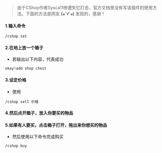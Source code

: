 > 由于CShop作者Sysca11惨遭失忆打击，官方文档里没有写该插件的使用方法。下面的方法是网友 **(๑´∀`๑)** 发现的，感谢！

#### **1.输入命令**
```
/cshop set
```

#### **2.在地上放一个箱子**
 - 若输出以下内容，代表成功
```
okay!add shop chest
```

#### **3.设定价格**
 - 使用
```
/cshop sell 价格
```

#### **4.然后点开箱子，放入你要买的物品**
#### **5.如果有人要买，点击箱子打开，拖出来你想买的物品**
 - 然后使用以下命令完成购买
```
/cshop buy
```